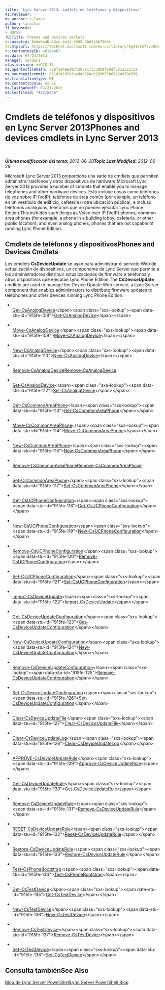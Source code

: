 ```yaml
---
title: 'Lync Server 2013: cmdlets de teléfonos y dispositivos'
ms.reviewer: ''
ms.author: v-lanac
author: lanachin
f1.keywords:
- NOCSH
TOCTitle: Phones and devices cmdlets
ms:assetid: 6ebeba4b-43ce-4a31-9060-50d249b7564c
ms:mtpsurl: https://technet.microsoft.com/en-us/library/Gg415657(v=OCS.15)
ms:contentKeyID: 48184467
ms.date: 07/23/2014
manager: serdars
mtps_version: v=OCS.15
ms.openlocfilehash: c28f1949e39d42b78173538b9f80df5812325c5a
ms.sourcegitcommit: 831d141dfc5a49dd764cb296b73b63e5a9f8e599
ms.translationtype: MT
ms.contentlocale: es-ES
ms.lasthandoff: 02/21/2020
ms.locfileid: "42215546"
---
```

<div data-xmlns="http://www.w3.org/1999/xhtml">

<div class="topic" data-xmlns="http://www.w3.org/1999/xhtml" data-msxsl="urn:schemas-microsoft-com:xslt" data-cs="https://msdn.microsoft.com/">

<div data-asp="https://msdn2.microsoft.com/asp">

# <a name="phones-and-devices-cmdlets-in-lync-server-2013"></a><span data-ttu-id="915fe-102">Cmdlets de teléfonos y dispositivos en Lync Server 2013</span><span class="sxs-lookup"><span data-stu-id="915fe-102">Phones and devices cmdlets in Lync Server 2013</span></span>

</div>

<div id="mainSection">

<div id="mainBody">

<span> </span>

<span data-ttu-id="915fe-103">_**Última modificación del tema:** 2012-06-28_</span><span class="sxs-lookup"><span data-stu-id="915fe-103">_**Topic Last Modified:** 2012-06-28_</span></span>

<span data-ttu-id="915fe-104">Microsoft Lync Server 2013 proporciona una serie de cmdlets que permiten administrar teléfonos y otros dispositivos de hardware.</span><span class="sxs-lookup"><span data-stu-id="915fe-104">Microsoft Lync Server 2013 provides a number of cmdlets that enable you to manage telephones and other hardware devices.</span></span> <span data-ttu-id="915fe-105">Esto incluye cosas como teléfonos de voz sobre IP (VoIP); teléfonos de área común (por ejemplo, un teléfono en un vestíbulo de edificio, cafetería u otra ubicación pública); e incluso teléfonos analógicos, teléfonos que no pueden ejecutar Lync Phone Edition.</span><span class="sxs-lookup"><span data-stu-id="915fe-105">This includes such things as Voice over IP (VoIP) phones; common area phones (for example, a phone in a building lobby, cafeteria, or other public location); and even analog phones, phones that are not capable of running Lync Phone Edition.</span></span>

<div>

## <a name="phones-and-devices-cmdlets"></a><span data-ttu-id="915fe-106">Cmdlets de teléfonos y dispositivos</span><span class="sxs-lookup"><span data-stu-id="915fe-106">Phones and Devices Cmdlets</span></span>

<span data-ttu-id="915fe-107">Los cmdlets **CsDeviceUpdate** se usan para administrar el servicio Web de actualización de dispositivos, un componente de Lync Server que permite a los administradores distribuir actualizaciones de firmware a teléfonos y otros dispositivos que ejecutan Lync Phone Edition.</span><span class="sxs-lookup"><span data-stu-id="915fe-107">The **CsDeviceUpdate** cmdlets are used to manage the Device Update Web service, a Lync Server component that enables administrators to distribute firmware updates to telephones and other devices running Lync Phone Edition.</span></span>

  - <span></span>  
    <span data-ttu-id="915fe-108">[Get-CsAnalogDevice](https://technet.microsoft.com/library/Gg398748(v=OCS.15))</span><span class="sxs-lookup"><span data-stu-id="915fe-108">[Get-CsAnalogDevice](https://technet.microsoft.com/library/Gg398748(v=OCS.15))</span></span>

  - <span></span>  
    <span data-ttu-id="915fe-109">[Move-CsAnalogDevice](https://technet.microsoft.com/library/Gg398816(v=OCS.15))</span><span class="sxs-lookup"><span data-stu-id="915fe-109">[Move-CsAnalogDevice](https://technet.microsoft.com/library/Gg398816(v=OCS.15))</span></span>

  - <span></span>  
    <span data-ttu-id="915fe-110">[New-CsAnalogDevice](https://technet.microsoft.com/library/Gg412937(v=OCS.15))</span><span class="sxs-lookup"><span data-stu-id="915fe-110">[New-CsAnalogDevice](https://technet.microsoft.com/library/Gg412937(v=OCS.15))</span></span>

  - <span></span>  
    <span data-ttu-id="915fe-111">[Remove-CsAnalogDevice](rehttps://technet.microsoft.com/library/Gg398816(v=OCS.15))</span><span class="sxs-lookup"><span data-stu-id="915fe-111">[Remove-CsAnalogDevice](rehttps://technet.microsoft.com/library/Gg398816(v=OCS.15))</span></span>

  - <span></span>  
    <span data-ttu-id="915fe-112">[Set-CsAnalogDevice](https://technet.microsoft.com/library/Gg412843(v=OCS.15))</span><span class="sxs-lookup"><span data-stu-id="915fe-112">[Set-CsAnalogDevice](https://technet.microsoft.com/library/Gg412843(v=OCS.15))</span></span>

<!-- end list -->

  - <span></span>  
    <span data-ttu-id="915fe-113">[Get-CsCommonAreaPhone](https://technet.microsoft.com/library/Gg412934(v=OCS.15))</span><span class="sxs-lookup"><span data-stu-id="915fe-113">[Get-CsCommonAreaPhone](https://technet.microsoft.com/library/Gg412934(v=OCS.15))</span></span>

  - <span></span>  
    <span data-ttu-id="915fe-114">[Move-CsCommonAreaPhone](https://technet.microsoft.com/library/Gg412837(v=OCS.15))</span><span class="sxs-lookup"><span data-stu-id="915fe-114">[Move-CsCommonAreaPhone](https://technet.microsoft.com/library/Gg412837(v=OCS.15))</span></span>

  - <span></span>  
    <span data-ttu-id="915fe-115">[New-CsCommonAreaPhone](https://technet.microsoft.com/library/Gg398430(v=OCS.15))</span><span class="sxs-lookup"><span data-stu-id="915fe-115">[New-CsCommonAreaPhone](https://technet.microsoft.com/library/Gg398430(v=OCS.15))</span></span>

  - <span></span>  
    <span data-ttu-id="915fe-116">[Remove-CsCommonAreaPhone](rehttps://technet.microsoft.com/library/Gg412837(v=OCS.15))</span><span class="sxs-lookup"><span data-stu-id="915fe-116">[Remove-CsCommonAreaPhone](rehttps://technet.microsoft.com/library/Gg412837(v=OCS.15))</span></span>

  - <span></span>  
    <span data-ttu-id="915fe-117">[Set-CsCommonAreaPhone](https://technet.microsoft.com/library/Gg398579(v=OCS.15))</span><span class="sxs-lookup"><span data-stu-id="915fe-117">[Set-CsCommonAreaPhone](https://technet.microsoft.com/library/Gg398579(v=OCS.15))</span></span>

<!-- end list -->

  - <span></span>  
    <span data-ttu-id="915fe-118">[Get-CsUCPhoneConfiguration](https://technet.microsoft.com/library/Gg398070(v=OCS.15))</span><span class="sxs-lookup"><span data-stu-id="915fe-118">[Get-CsUCPhoneConfiguration](https://technet.microsoft.com/library/Gg398070(v=OCS.15))</span></span>

  - <span></span>  
    <span data-ttu-id="915fe-119">[New-CsUCPhoneConfiguration](https://technet.microsoft.com/library/Gg398445(v=OCS.15))</span><span class="sxs-lookup"><span data-stu-id="915fe-119">[New-CsUCPhoneConfiguration](https://technet.microsoft.com/library/Gg398445(v=OCS.15))</span></span>

  - <span></span>  
    <span data-ttu-id="915fe-120">[Remove-CsUCPhoneConfiguration](https://technet.microsoft.com/library/Gg398249(v=OCS.15))</span><span class="sxs-lookup"><span data-stu-id="915fe-120">[Remove-CsUCPhoneConfiguration](https://technet.microsoft.com/library/Gg398249(v=OCS.15))</span></span>

  - <span></span>  
    <span data-ttu-id="915fe-121">[Set-CsUCPhoneConfiguration](https://technet.microsoft.com/library/Gg413042(v=OCS.15))</span><span class="sxs-lookup"><span data-stu-id="915fe-121">[Set-CsUCPhoneConfiguration](https://technet.microsoft.com/library/Gg413042(v=OCS.15))</span></span>

<!-- end list -->

  - <span></span>  
    <span data-ttu-id="915fe-122">[Import-CsDeviceUpdate](https://technet.microsoft.com/library/Gg398861(v=OCS.15))</span><span class="sxs-lookup"><span data-stu-id="915fe-122">[Import-CsDeviceUpdate](https://technet.microsoft.com/library/Gg398861(v=OCS.15))</span></span>

<!-- end list -->

  - <span></span>  
    <span data-ttu-id="915fe-123">[Get-CsDeviceUpdateConfiguration](https://technet.microsoft.com/library/Gg399030(v=OCS.15))</span><span class="sxs-lookup"><span data-stu-id="915fe-123">[Get-CsDeviceUpdateConfiguration](https://technet.microsoft.com/library/Gg399030(v=OCS.15))</span></span>

  - <span></span>  
    <span data-ttu-id="915fe-124">[New-CsDeviceUpdateConfiguration](https://technet.microsoft.com/library/Gg425761(v=OCS.15))</span><span class="sxs-lookup"><span data-stu-id="915fe-124">[New-CsDeviceUpdateConfiguration](https://technet.microsoft.com/library/Gg425761(v=OCS.15))</span></span>

  - <span></span>  
    <span data-ttu-id="915fe-125">[Remove-CsDeviceUpdateConfiguration](https://technet.microsoft.com/library/Gg425933(v=OCS.15))</span><span class="sxs-lookup"><span data-stu-id="915fe-125">[Remove-CsDeviceUpdateConfiguration](https://technet.microsoft.com/library/Gg425933(v=OCS.15))</span></span>

  - <span></span>  
    <span data-ttu-id="915fe-126">[Set-CsDeviceUpdateConfiguration](https://technet.microsoft.com/library/Gg398320(v=OCS.15))</span><span class="sxs-lookup"><span data-stu-id="915fe-126">[Set-CsDeviceUpdateConfiguration](https://technet.microsoft.com/library/Gg398320(v=OCS.15))</span></span>

<!-- end list -->

  - <span></span>  
    <span data-ttu-id="915fe-127">[Clear-CsDeviceUpdateFile](https://technet.microsoft.com/library/Gg425835(v=OCS.15))</span><span class="sxs-lookup"><span data-stu-id="915fe-127">[Clear-CsDeviceUpdateFile](https://technet.microsoft.com/library/Gg425835(v=OCS.15))</span></span>

  - <span></span>  
    <span data-ttu-id="915fe-128">[Clear-CsDeviceUpdateLog](https://technet.microsoft.com/library/Gg412738(v=OCS.15))</span><span class="sxs-lookup"><span data-stu-id="915fe-128">[Clear-CsDeviceUpdateLog](https://technet.microsoft.com/library/Gg412738(v=OCS.15))</span></span>

<!-- end list -->

  - <span></span>  
    <span data-ttu-id="915fe-129">[APPROVE-CsDeviceUpdateRule](https://technet.microsoft.com/library/Gg398949(v=OCS.15))</span><span class="sxs-lookup"><span data-stu-id="915fe-129">[Approve-CsDeviceUpdateRule](https://technet.microsoft.com/library/Gg398949(v=OCS.15))</span></span>

  - <span></span>  
    <span data-ttu-id="915fe-130">[Get-CsDeviceUpdateRule](https://technet.microsoft.com/library/Gg398215(v=OCS.15))</span><span class="sxs-lookup"><span data-stu-id="915fe-130">[Get-CsDeviceUpdateRule](https://technet.microsoft.com/library/Gg398215(v=OCS.15))</span></span>

  - <span></span>  
    <span data-ttu-id="915fe-131">[Remove-CsDeviceUpdateRule](https://technet.microsoft.com/library/Gg425930(v=OCS.15))</span><span class="sxs-lookup"><span data-stu-id="915fe-131">[Remove-CsDeviceUpdateRule](https://technet.microsoft.com/library/Gg425930(v=OCS.15))</span></span>

  - <span></span>  
    <span data-ttu-id="915fe-132">[RESET-CsDeviceUpdateRule](https://technet.microsoft.com/library/Gg398181(v=OCS.15))</span><span class="sxs-lookup"><span data-stu-id="915fe-132">[Reset-CsDeviceUpdateRule](https://technet.microsoft.com/library/Gg398181(v=OCS.15))</span></span>

  - <span></span>  
    <span data-ttu-id="915fe-133">[Restore-CsDeviceUpdateRule](https://technet.microsoft.com/library/Gg398305(v=OCS.15))</span><span class="sxs-lookup"><span data-stu-id="915fe-133">[Restore-CsDeviceUpdateRule](https://technet.microsoft.com/library/Gg398305(v=OCS.15))</span></span>

<!-- end list -->

  - <span></span>  
    <span data-ttu-id="915fe-134">[Test-CsPhoneBootstrap](https://technet.microsoft.com/library/Gg412852(v=OCS.15))</span><span class="sxs-lookup"><span data-stu-id="915fe-134">[Test-CsPhoneBootstrap](https://technet.microsoft.com/library/Gg412852(v=OCS.15))</span></span>

<!-- end list -->

  - <span></span>  
    <span data-ttu-id="915fe-135">[Get-CsTestDevice](https://technet.microsoft.com/library/Gg398304(v=OCS.15))</span><span class="sxs-lookup"><span data-stu-id="915fe-135">[Get-CsTestDevice](https://technet.microsoft.com/library/Gg398304(v=OCS.15))</span></span>

  - <span></span>  
    <span data-ttu-id="915fe-136">[New-CsTestDevice](https://technet.microsoft.com/library/Gg425899(v=OCS.15))</span><span class="sxs-lookup"><span data-stu-id="915fe-136">[New-CsTestDevice](https://technet.microsoft.com/library/Gg425899(v=OCS.15))</span></span>

  - <span></span>  
    <span data-ttu-id="915fe-137">[Remove-CsTestDevice](https://technet.microsoft.com/library/Gg398790(v=OCS.15))</span><span class="sxs-lookup"><span data-stu-id="915fe-137">[Remove-CsTestDevice](https://technet.microsoft.com/library/Gg398790(v=OCS.15))</span></span>

  - <span></span>  
    <span data-ttu-id="915fe-138">[Set-CsTestDevice](https://technet.microsoft.com/library/Gg398156(v=OCS.15))</span><span class="sxs-lookup"><span data-stu-id="915fe-138">[Set-CsTestDevice](https://technet.microsoft.com/library/Gg398156(v=OCS.15))</span></span>

</div>

<div>

## <a name="see-also"></a><span data-ttu-id="915fe-139">Consulta también</span><span class="sxs-lookup"><span data-stu-id="915fe-139">See Also</span></span>


[<span data-ttu-id="915fe-140">Blog de Lync Server PowerShell</span><span class="sxs-lookup"><span data-stu-id="915fe-140">Lync Server PowerShell Blog</span></span>](https://go.microsoft.com/fwlink/p/?linkid=203150)  
  

</div>

</div>

<span> </span>

</div>

</div>

</div>

